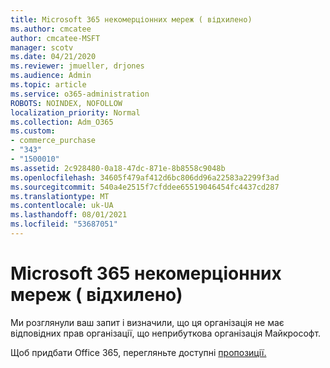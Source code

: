 ```yaml
---
title: Microsoft 365 некомерціонних мереж ( відхилено)
ms.author: cmcatee
author: cmcatee-MSFT
manager: scotv
ms.date: 04/21/2020
ms.reviewer: jmueller, drjones
ms.audience: Admin
ms.topic: article
ms.service: o365-administration
ROBOTS: NOINDEX, NOFOLLOW
localization_priority: Normal
ms.collection: Adm_O365
ms.custom:
- commerce_purchase
- "343"
- "1500010"
ms.assetid: 2c928480-0a18-47dc-871e-8b8558c9048b
ms.openlocfilehash: 34605f479af412d6bc806dd96a22583a2299f3ad
ms.sourcegitcommit: 540a4e2515f7cfddee65519046454fc4437cd287
ms.translationtype: MT
ms.contentlocale: uk-UA
ms.lasthandoff: 08/01/2021
ms.locfileid: "53687051"
---
```

# <a name="microsoft-365-for-nonprofits---declined"></a>Microsoft 365 некомерціонних мереж ( відхилено)

Ми розглянули ваш запит і визначили, що ця організація не має відповідних прав організації, що неприбуткова організація Майкрософт.
  
Щоб придбати Office 365, перегляньте доступні [пропозиції.](https://portal.office.com/AdminPortal/Home)
